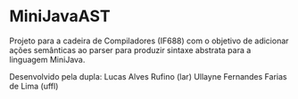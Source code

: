 # MiniJavaAST
Projeto para a cadeira de Compiladores (IF688) com o objetivo de adicionar ações semânticas ao parser para produzir sintaxe abstrata para a linguagem MiniJava.

Desenvolvido pela dupla: Lucas Alves Rufino (lar)
                         Ullayne Fernandes Farias de Lima (uffl) 
